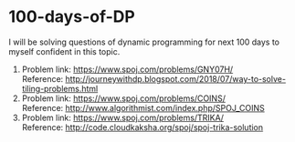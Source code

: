 # 100-days-of-DP
I will be solving questions of dynamic programming for next 100 days to myself confident in this topic.

1. Problem link: https://www.spoj.com/problems/GNY07H/ <br />
   Reference: http://journeywithdp.blogspot.com/2018/07/way-to-solve-tiling-problems.html
2. Problem link: https://www.spoj.com/problems/COINS/  <br />
   Reference: http://www.algorithmist.com/index.php/SPOJ_COINS
3. Problem link: https://www.spoj.com/problems/TRIKA/   <br />
   Reference: http://code.cloudkaksha.org/spoj/spoj-trika-solution
